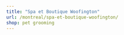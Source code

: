 ```yaml
---
title: "Spa et Boutique Woofington"
url: /montreal/spa-et-boutique-woofington/
shop: pet grooming
---
```

